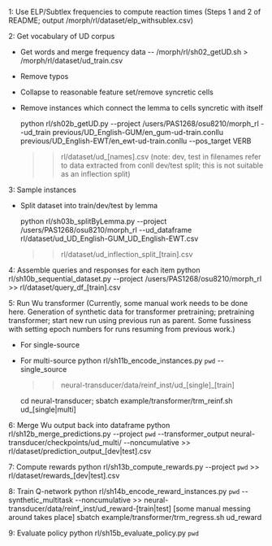 1: Use ELP/Subtlex frequencies to compute reaction times
(Steps 1 and 2 of README; output /morph/rl/dataset/elp_withsublex.csv)

2: Get vocabulary of UD corpus
- Get words and merge frequency data
-- /morph/rl/sh02_getUD.sh > /morph/rl/dataset/ud_train.csv
- Remove typos
- Collapse to reasonable feature set/remove syncretic cells
- Remove instances which connect the lemma to cells syncretic with itself

  python rl/sh02b_getUD.py
     --project /users/PAS1268/osu8210/morph_rl 
     --ud_train previous/UD_English-GUM/en_gum-ud-train.conllu previous/UD_English-EWT/en_ewt-ud-train.conllu
	 --pos_target VERB
  >> rl/dataset/ud_[names].csv
  (note: dev, test in filenames refer to data extracted from conll dev/test split;
   this is not suitable as an inflection split)

3: Sample instances
- Split dataset into train/dev/test by lemma

  python rl/sh03b_splitByLemma.py
     --project /users/PAS1268/osu8210/morph_rl 
     --ud_dataframe rl/dataset/ud_UD_English-GUM_UD_English-EWT.csv
  >> rl/dataset/ud_inflection_split_[train].csv

4: Assemble queries and responses for each item
    python rl/sh10b_sequential_dataset.py
     --project /users/PAS1268/osu8210/morph_rl 
    >> rl/dataset/query_df_[train].csv

5: Run Wu transformer
   (Currently, some manual work needs to be done here. Generation of synthetic data for
   transformer pretraining; pretraining transformer; start new run using previous run as parent.
   Some fussiness with setting epoch numbers for runs resuming from previous work.)

- For single-source
- For multi-source
   python rl/sh11b_encode_instances.py `pwd`
    --single_source
   >> neural-transducer/data/reinf_inst/ud_[single]_[train]

  cd neural-transducer; sbatch example/transformer/trm_reinf.sh ud_[single|multi]

6: Merge Wu output back into dataframe
    python rl/sh12b_merge_predictions.py 
      --project `pwd` 
      --transformer_output neural-transducer/checkpoints/ud_multi/ 
      --noncumulative
    >> rl/dataset/prediction_output_[dev|test].csv

7: Compute rewards
    python rl/sh13b_compute_rewards.py
      --project `pwd`
    >> rl/dataset/rewards_[dev|test].csv

8: Train Q-network
    python rl/sh14b_encode_reward_instances.py `pwd` 
        --synthetic_multitask
        --noncumulative
    >> neural-transducer/data/reinf_inst/ud_reward-[train|test]
	[some manual messing around takes place]
	sbatch example/transformer/trm_regress.sh ud_reward
	
9: Evaluate policy
   python rl/sh15b_evaluate_policy.py `pwd`